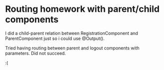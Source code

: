 # Routing homework with parent/child components

I did a child-parent relation between RegistrationComponent and ParentComponent just so i could use @Output().

Tried having routing between parent and logout components with parameters. Did not succeed.

:(